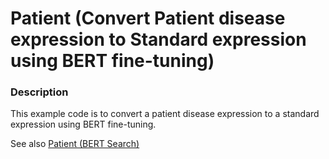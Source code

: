 # Patient (Convert Patient disease expression to Standard expression using BERT fine-tuning)

### Description

This example code is to convert a patient disease expression to a standard expression using BERT fine-tuning.

See also [Patient (BERT Search)](/bert/search/README.md)
